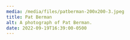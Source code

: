 ```yaml
---
media: /media/files/patberman-200x200-3.jpeg
title: Pat Berman
alt: A photograph of Pat Berman.
date: 2022-09-19T16:39:00-0500
---
```

